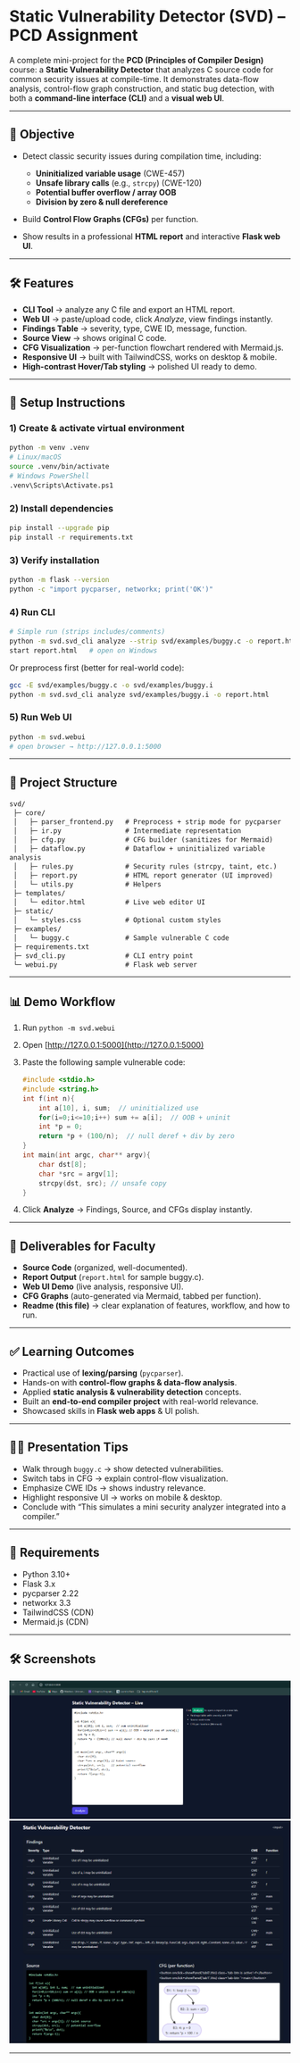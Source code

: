# Static Vulnerability Detector (SVD) – PCD Assignment

A complete mini-project for the **PCD (Principles of Compiler Design)** course: a **Static Vulnerability Detector** that analyzes C source code for common security issues at compile-time. It demonstrates data-flow analysis, control-flow graph construction, and static bug detection, with both a **command-line interface (CLI)** and a **visual web UI**.

---

## 🎯 Objective

* Detect classic security issues during compilation time, including:

  * **Uninitialized variable usage** (CWE-457)
  * **Unsafe library calls** (e.g., `strcpy`) (CWE-120)
  * **Potential buffer overflow / array OOB**
  * **Division by zero & null dereference**
* Build **Control Flow Graphs (CFGs)** per function.
* Show results in a professional **HTML report** and interactive **Flask web UI**.

---

## 🛠️ Features

* **CLI Tool** → analyze any C file and export an HTML report.
* **Web UI** → paste/upload code, click *Analyze*, view findings instantly.
* **Findings Table** → severity, type, CWE ID, message, function.
* **Source View** → shows original C code.
* **CFG Visualization** → per-function flowchart rendered with Mermaid.js.
* **Responsive UI** → built with TailwindCSS, works on desktop & mobile.
* **High-contrast Hover/Tab styling** → polished UI ready to demo.

---

## 🚀 Setup Instructions

### 1) Create & activate virtual environment

```bash
python -m venv .venv
# Linux/macOS
source .venv/bin/activate
# Windows PowerShell
.venv\Scripts\Activate.ps1
```

### 2) Install dependencies

```bash
pip install --upgrade pip
pip install -r requirements.txt
```

### 3) Verify installation

```bash
python -m flask --version
python -c "import pycparser, networkx; print('OK')"
```

### 4) Run CLI

```bash
# Simple run (strips includes/comments)
python -m svd.svd_cli analyze --strip svd/examples/buggy.c -o report.html
start report.html   # open on Windows
```

Or preprocess first (better for real-world code):

```bash
gcc -E svd/examples/buggy.c -o svd/examples/buggy.i
python -m svd.svd_cli analyze svd/examples/buggy.i -o report.html
```

### 5) Run Web UI

```bash
python -m svd.webui
# open browser → http://127.0.0.1:5000
```

---

## 📂 Project Structure

```
svd/
 ├─ core/
 │   ├─ parser_frontend.py   # Preprocess + strip mode for pycparser
 │   ├─ ir.py                # Intermediate representation
 │   ├─ cfg.py               # CFG builder (sanitizes for Mermaid)
 │   ├─ dataflow.py          # Dataflow + uninitialized variable analysis
 │   ├─ rules.py             # Security rules (strcpy, taint, etc.)
 │   ├─ report.py            # HTML report generator (UI improved)
 │   └─ utils.py             # Helpers
 ├─ templates/
 │   └─ editor.html          # Live web editor UI
 ├─ static/
 │   └─ styles.css           # Optional custom styles
 ├─ examples/
 │   └─ buggy.c              # Sample vulnerable C code
 ├─ requirements.txt
 ├─ svd_cli.py               # CLI entry point
 └─ webui.py                 # Flask web server
```

---

## 📊 Demo Workflow

1. Run `python -m svd.webui`
2. Open [http://127.0.0.1:5000](http://127.0.0.1:5000)
3. Paste the following sample vulnerable code:

   ```c
   #include <stdio.h>
   #include <string.h>
   int f(int n){
       int a[10], i, sum;  // uninitialized use
       for(i=0;i<=10;i++) sum += a[i];  // OOB + uninit
       int *p = 0;
       return *p + (100/n);  // null deref + div by zero
   }
   int main(int argc, char** argv){
       char dst[8];
       char *src = argv[1];
       strcpy(dst, src); // unsafe copy
   }
   ```
4. Click **Analyze** → Findings, Source, and CFGs display instantly.

---

## 📑 Deliverables for Faculty

* **Source Code** (organized, well-documented).
* **Report Output** (`report.html` for sample buggy.c).
* **Web UI Demo** (live analysis, responsive UI).
* **CFG Graphs** (auto-generated via Mermaid, tabbed per function).
* **Readme (this file)** → clear explanation of features, workflow, and how to run.

---

## ✅ Learning Outcomes

* Practical use of **lexing/parsing** (`pycparser`).
* Hands-on with **control-flow graphs & data-flow analysis**.
* Applied **static analysis & vulnerability detection** concepts.
* Built an **end-to-end compiler project** with real-world relevance.
* Showcased skills in **Flask web apps** & UI polish.

---

## 👨‍🏫 Presentation Tips

* Walk through `buggy.c` → show detected vulnerabilities.
* Switch tabs in CFG → explain control-flow visualization.
* Emphasize CWE IDs → shows industry relevance.
* Highlight responsive UI → works on mobile & desktop.
* Conclude with “This simulates a mini security analyzer integrated into a compiler.”

---

## 📌 Requirements

* Python 3.10+
* Flask 3.x
* pycparser 2.22
* networkx 3.3
* TailwindCSS (CDN)
* Mermaid.js (CDN)

---


## 🛠️ Screenshots

![PCD - IMAGE - 1](svd/images/PCD-1.png)
![PCD - IMAGE - 1](svd/images/PCD-2.png)



---